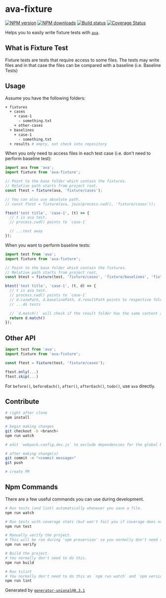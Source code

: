 # ava-fixture

[![NPM version][npm-image]][npm-url]
[![NPM downloads][downloads-image]][downloads-url]
[![Build status][travis-image]][travis-url]
[![Coverage Status][coveralls-image]][coveralls-url]

Helps you to easily write fixture tests with [`ava`](https://github.com/avajs/ava).

## What is Fixture Test

Fixture tests are tests that require access to some files.
The tests may write files and in that case the files can be compared with a baseline (i.e. Baseline Tests)

## Usage

Assume you have the following folders:

```sh
+ fixtures
  + cases
    + case-1
      - something.txt
    + other-cases
  + baselines
    + case-1
      - something.txt
  + results # empty, not check into repository
```

When you only need to access files in each test case (i.e. don't need to perform baseline test):

```ts
import ava from 'ava';
import fixture from 'ava-fixture';

// Point to the base folder which contain the fixtures.
// Relative path starts from project root.
const ftest = fixture(ava, 'fixture/cases');

// You can also use absolute path.
// const ftest = fixture(ava, join(process.cwd(), 'fixture/cases'));

ftest('test title', 'case-1', (t) => {
  // t is ava test.
  // process.cwd() points to `case-1`

  // ...test away
});
```

When you want to perform baseline tests:

```ts
import test from 'ava';
import fixture from 'ava-fixture';

// Point to the base folder which contain the fixtures.
// Relative path starts from project root.
const btest = fixture(test, 'fixture/cases', 'fixture/baselines', 'fixture/results');

btest('test title', 'case-1', (t, d) => {
  // t is ava test.
  // process.cwd() points to `case-1`
  // d.casePath, d.baselinePath, d.resultPath points to respective folder for `case-1`
  // ...do tests

  // `d.match()` will check if the result folder has the same content as the baseline folder.
  return d.match()
});
```

## Other API

```ts
import test from 'ava';
import fixture from 'ava-fixture';

const ftest = fixture(test, 'fixture/cases');

ftest.only(...)
ftest.skip(...)
```

For `before()`, `beforeEach()`, `after()`, `afterEach()`, `todo()`, use `ava` directly.

## Contribute

```sh
# right after clone
npm install

# begin making changes
git checkout -b <branch>
npm run watch

# edit `webpack.config.dev.js` to exclude dependencies for the global build.

# after making change(s)
git commit -m "<commit message>"
git push

# create PR
```

## Npm Commands

There are a few useful commands you can use during development.

```sh
# Run tests (and lint) automatically whenever you save a file.
npm run watch

# Run tests with coverage stats (but won't fail you if coverage does not meet criteria)
npm run test

# Manually verify the project.
# This will be ran during 'npm preversion' so you normally don't need to run this yourself.
npm run verify

# Build the project.
# You normally don't need to do this.
npm run build

# Run tslint
# You normally don't need to do this as `npm run watch` and `npm version` will automatically run lint for you.
npm run lint
```

Generated by [`generator-unional@0.3.1`](https://github.com/unional/unional-cli)

[npm-image]: https://img.shields.io/npm/v/ava-fixture.svg?style=flat
[npm-url]: https://npmjs.org/package/ava-fixture
[downloads-image]: https://img.shields.io/npm/dm/ava-fixture.svg?style=flat
[downloads-url]: https://npmjs.org/package/ava-fixture
[travis-image]: https://img.shields.io/travis/unional/ava-fixture.svg?style=flat
[travis-url]: https://travis-ci.org/unional/ava-fixture
[coveralls-image]: https://coveralls.io/repos/github/unional/ava-fixture/badge.svg
[coveralls-url]: https://coveralls.io/github/unional/ava-fixture
